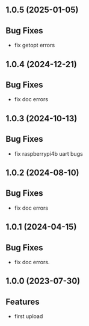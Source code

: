## 1.0.5 (2025-01-05)

## Bug Fixes

- fix getopt errors

## 1.0.4 (2024-12-21)

## Bug Fixes

- fix doc errors

## 1.0.3 (2024-10-13)

## Bug Fixes

- fix raspberrypi4b uart bugs

## 1.0.2 (2024-08-10)

## Bug Fixes

- fix doc errors

## 1.0.1 (2024-04-15)

## Bug Fixes

- fix doc errors.

## 1.0.0 (2023-07-30)

## Features

- first upload

